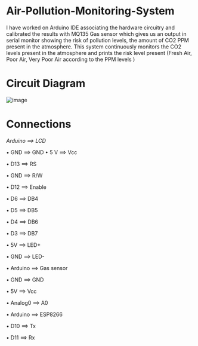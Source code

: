 # Air-Pollution-Monitoring-System
I have worked on Arduino IDE associating the hardware circuitry and calibrated the results with MQ135 Gas sensor which gives us an output in serial monitor showing the risk of pollution levels, the amount of CO2 PPM present in the atmosphere. This system continuously monitors the CO2 levels present in the atmosphere and prints the risk level present (Fresh Air, Poor Air, Very Poor Air according to the PPM levels ) 

# Circuit Diagram
![image](https://user-images.githubusercontent.com/73469122/126072183-5cb8af6e-f3ee-47dd-b339-d1d218ca997f.png)



# Connections
*Arduino ==> LCD*

•	GND ==> GND
•	5 V ==> Vcc

•	D13 ==> RS

•	GND ==> R/W

•	D12 ==> Enable

•	D6 ==> DB4

•	D5 ==> DB5

•	D4 ==> DB6

•	D3 ==> DB7

•	5V ==> LED+

•	GND ==> LED-

•	Arduino ==> Gas sensor

•	GND ==> GND

•	5V ==> Vcc

•	Analog0 ==> A0

•	Arduino ==> ESP8266

•	D10 ==> Tx

•	D11 ==> Rx




